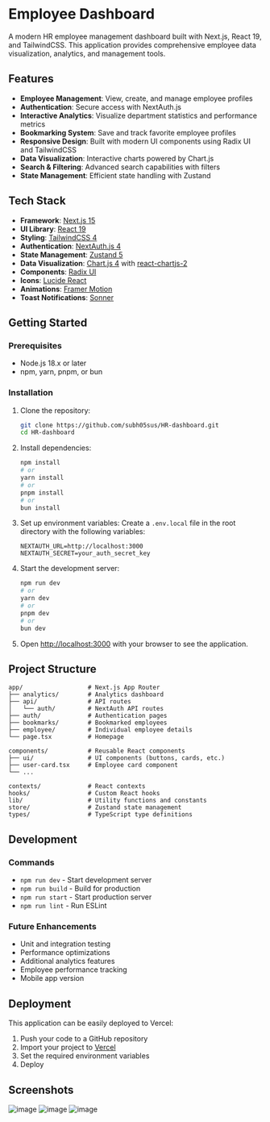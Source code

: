 # Employee Dashboard

A modern HR employee management dashboard built with Next.js, React 19, and TailwindCSS. This application provides comprehensive employee data visualization, analytics, and management tools.

## Features

- **Employee Management**: View, create, and manage employee profiles
- **Authentication**: Secure access with NextAuth.js
- **Interactive Analytics**: Visualize department statistics and performance metrics
- **Bookmarking System**: Save and track favorite employee profiles
- **Responsive Design**: Built with modern UI components using Radix UI and TailwindCSS
- **Data Visualization**: Interactive charts powered by Chart.js
- **Search & Filtering**: Advanced search capabilities with filters
- **State Management**: Efficient state handling with Zustand

## Tech Stack

- **Framework**: [Next.js 15](https://nextjs.org/)
- **UI Library**: [React 19](https://react.dev/)
- **Styling**: [TailwindCSS 4](https://tailwindcss.com/)
- **Authentication**: [NextAuth.js 4](https://next-auth.js.org/)
- **State Management**: [Zustand 5](https://github.com/pmndrs/zustand)
- **Data Visualization**: [Chart.js 4](https://www.chartjs.org/) with [react-chartjs-2](https://react-chartjs-2.js.org/)
- **Components**: [Radix UI](https://www.radix-ui.com/)
- **Icons**: [Lucide React](https://lucide.dev/)
- **Animations**: [Framer Motion](https://www.framer.com/motion/)
- **Toast Notifications**: [Sonner](https://sonner.emilkowal.ski/)

## Getting Started

### Prerequisites

- Node.js 18.x or later
- npm, yarn, pnpm, or bun

### Installation

1. Clone the repository:
   ```bash
   git clone https://github.com/subh05sus/HR-dashboard.git
   cd HR-dashboard
   ```

2. Install dependencies:
   ```bash
   npm install
   # or
   yarn install
   # or
   pnpm install
   # or
   bun install
   ```

3. Set up environment variables:
   Create a `.env.local` file in the root directory with the following variables:
   ```
   NEXTAUTH_URL=http://localhost:3000
   NEXTAUTH_SECRET=your_auth_secret_key
   ```

4. Start the development server:
   ```bash
   npm run dev
   # or
   yarn dev
   # or
   pnpm dev
   # or
   bun dev
   ```

5. Open [http://localhost:3000](http://localhost:3000) with your browser to see the application.

## Project Structure

```
app/                  # Next.js App Router
├── analytics/        # Analytics dashboard
├── api/              # API routes
│   └── auth/         # NextAuth API routes
├── auth/             # Authentication pages
├── bookmarks/        # Bookmarked employees
├── employee/         # Individual employee details
└── page.tsx          # Homepage

components/           # Reusable React components
├── ui/               # UI components (buttons, cards, etc.)
├── user-card.tsx     # Employee card component
└── ...

contexts/             # React contexts
hooks/                # Custom React hooks
lib/                  # Utility functions and constants
store/                # Zustand state management
types/                # TypeScript type definitions
```

## Development

### Commands

- `npm run dev` - Start development server
- `npm run build` - Build for production
- `npm run start` - Start production server
- `npm run lint` - Run ESLint

### Future Enhancements

- Unit and integration testing
- Performance optimizations
- Additional analytics features
- Employee performance tracking
- Mobile app version

## Deployment

This application can be easily deployed to Vercel:

1. Push your code to a GitHub repository
2. Import your project to [Vercel](https://vercel.com/new)
3. Set the required environment variables
4. Deploy

## Screenshots

![image](https://github.com/user-attachments/assets/cbe86926-aade-4e61-a4bd-013c6bbf1f9f)
![image](https://github.com/user-attachments/assets/8fa64453-225b-44cb-8e43-d36ab3da79da)
![image](https://github.com/user-attachments/assets/5cc701c9-6d93-48a9-9521-e042cfc3e519)
